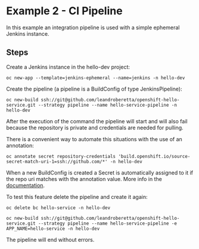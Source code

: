 # Example 2 - CI Pipeline

In this example an integration pipeline is used with a simple ephemeral Jenkins instance.

## Steps

Create a Jenkins instance in the hello-dev project:

    oc new-app --template=jenkins-ephemeral --name=jenkins -n hello-dev

Create the pipeline (a pipeline is a BuildConfig of type JenkinsPipeline):

    oc new-build ssh://git@github.com/leandroberetta/openshift-hello-service.git --strategy pipeline --name hello-service-pipeline -n hello-dev

After the execution of the command the pipeline will start and will also fail because the repository is private and credentials are needed for pulling.

There is a convenient way to automate this situations with the use of an annotation:

    oc annotate secret repository-credentials 'build.openshift.io/source-secret-match-uri-1=ssh://github.com/*' -n hello-dev

When a new BuildConfig is created a Secret is automatically assigned to it if the repo uri matches with the annotation value. More info in the [documentation](https://docs.openshift.com/online/dev_guide/builds/build_inputs.html#automatic-addition-of-a-source-secret-to-a-build-configuration).

To test this feature delete the pipeline and create it again:

    oc delete bc hello-service -n hello-dev

    oc new-build ssh://git@github.com/leandroberetta/openshift-hello-service.git --strategy pipeline --name hello-service-pipeline -e APP_NAME=hello-service -n hello-dev

The pipeline will end without errors.

